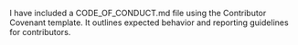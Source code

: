 I have included a CODE_OF_CONDUCT.md file using the Contributor Covenant template. It outlines expected behavior and reporting guidelines for contributors.
